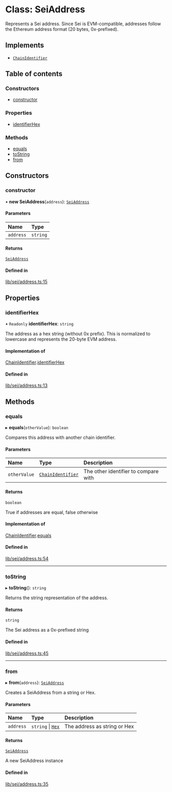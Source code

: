 # Class: SeiAddress

Represents a Sei address. Since Sei is EVM-compatible, addresses follow
the Ethereum address format (20 bytes, 0x-prefixed).

## Implements

- [`ChainIdentifier`](../interfaces/ChainIdentifier.md)

## Table of contents

### Constructors

- [constructor](SeiAddress.md#constructor)

### Properties

- [identifierHex](SeiAddress.md#identifierhex)

### Methods

- [equals](SeiAddress.md#equals)
- [toString](SeiAddress.md#tostring)
- [from](SeiAddress.md#from)

## Constructors

### constructor

• **new SeiAddress**(`address`): [`SeiAddress`](SeiAddress.md)

#### Parameters

| Name | Type |
| :------ | :------ |
| `address` | `string` |

#### Returns

[`SeiAddress`](SeiAddress.md)

#### Defined in

[lib/sei/address.ts:15](https://github.com/jose-blockchain/tbtc-v2/blob/main/typescript/src/lib/sei/address.ts#L15)

## Properties

### identifierHex

• `Readonly` **identifierHex**: `string`

The address as a hex string (without 0x prefix).
This is normalized to lowercase and represents the 20-byte EVM address.

#### Implementation of

[ChainIdentifier](../interfaces/ChainIdentifier.md).[identifierHex](../interfaces/ChainIdentifier.md#identifierhex)

#### Defined in

[lib/sei/address.ts:13](https://github.com/jose-blockchain/tbtc-v2/blob/main/typescript/src/lib/sei/address.ts#L13)

## Methods

### equals

▸ **equals**(`otherValue`): `boolean`

Compares this address with another chain identifier.

#### Parameters

| Name | Type | Description |
| :------ | :------ | :------ |
| `otherValue` | [`ChainIdentifier`](../interfaces/ChainIdentifier.md) | The other identifier to compare with |

#### Returns

`boolean`

True if addresses are equal, false otherwise

#### Implementation of

[ChainIdentifier](../interfaces/ChainIdentifier.md).[equals](../interfaces/ChainIdentifier.md#equals)

#### Defined in

[lib/sei/address.ts:54](https://github.com/jose-blockchain/tbtc-v2/blob/main/typescript/src/lib/sei/address.ts#L54)

___

### toString

▸ **toString**(): `string`

Returns the string representation of the address.

#### Returns

`string`

The Sei address as a 0x-prefixed string

#### Defined in

[lib/sei/address.ts:45](https://github.com/jose-blockchain/tbtc-v2/blob/main/typescript/src/lib/sei/address.ts#L45)

___

### from

▸ **from**(`address`): [`SeiAddress`](SeiAddress.md)

Creates a SeiAddress from a string or Hex.

#### Parameters

| Name | Type | Description |
| :------ | :------ | :------ |
| `address` | `string` \| [`Hex`](Hex.md) | The address as string or Hex |

#### Returns

[`SeiAddress`](SeiAddress.md)

A new SeiAddress instance

#### Defined in

[lib/sei/address.ts:35](https://github.com/jose-blockchain/tbtc-v2/blob/main/typescript/src/lib/sei/address.ts#L35)
